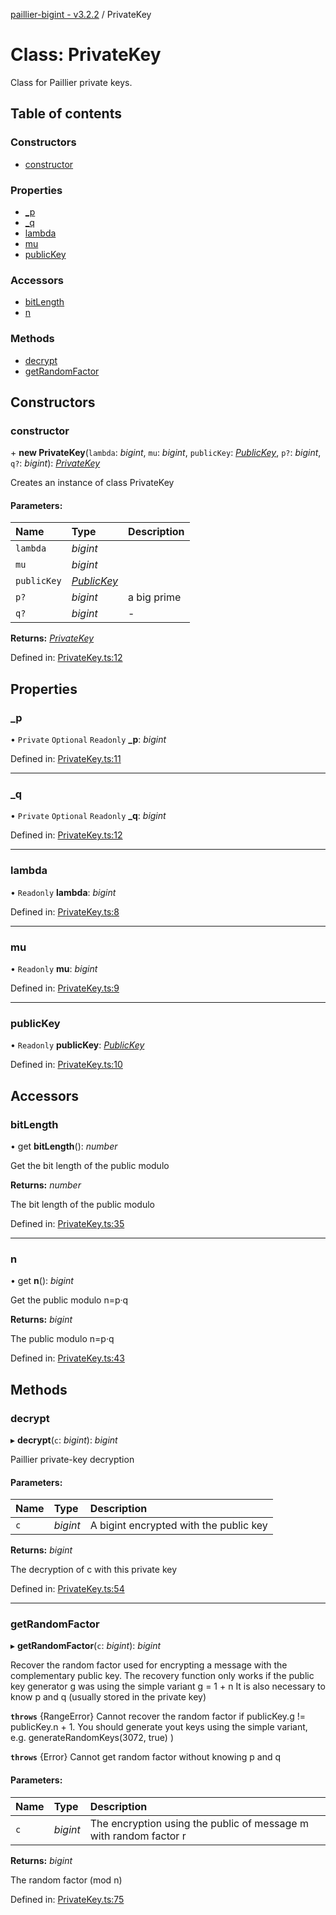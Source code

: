 [paillier-bigint - v3.2.2](../API.md) / PrivateKey

# Class: PrivateKey

Class for Paillier private keys.

## Table of contents

### Constructors

- [constructor](privatekey.md#constructor)

### Properties

- [\_p](privatekey.md#_p)
- [\_q](privatekey.md#_q)
- [lambda](privatekey.md#lambda)
- [mu](privatekey.md#mu)
- [publicKey](privatekey.md#publickey)

### Accessors

- [bitLength](privatekey.md#bitlength)
- [n](privatekey.md#n)

### Methods

- [decrypt](privatekey.md#decrypt)
- [getRandomFactor](privatekey.md#getrandomfactor)

## Constructors

### constructor

\+ **new PrivateKey**(`lambda`: *bigint*, `mu`: *bigint*, `publicKey`: [*PublicKey*](publickey.md), `p?`: *bigint*, `q?`: *bigint*): [*PrivateKey*](privatekey.md)

Creates an instance of class PrivateKey

#### Parameters:

Name | Type | Description |
:------ | :------ | :------ |
`lambda` | *bigint* |  |
`mu` | *bigint* |  |
`publicKey` | [*PublicKey*](publickey.md) |  |
`p?` | *bigint* | a big prime   |
`q?` | *bigint* | - |

**Returns:** [*PrivateKey*](privatekey.md)

Defined in: [PrivateKey.ts:12](https://github.com/juanelas/paillier-bigint/blob/b36905d/src/ts/PrivateKey.ts#L12)

## Properties

### \_p

• `Private` `Optional` `Readonly` **\_p**: *bigint*

Defined in: [PrivateKey.ts:11](https://github.com/juanelas/paillier-bigint/blob/b36905d/src/ts/PrivateKey.ts#L11)

___

### \_q

• `Private` `Optional` `Readonly` **\_q**: *bigint*

Defined in: [PrivateKey.ts:12](https://github.com/juanelas/paillier-bigint/blob/b36905d/src/ts/PrivateKey.ts#L12)

___

### lambda

• `Readonly` **lambda**: *bigint*

Defined in: [PrivateKey.ts:8](https://github.com/juanelas/paillier-bigint/blob/b36905d/src/ts/PrivateKey.ts#L8)

___

### mu

• `Readonly` **mu**: *bigint*

Defined in: [PrivateKey.ts:9](https://github.com/juanelas/paillier-bigint/blob/b36905d/src/ts/PrivateKey.ts#L9)

___

### publicKey

• `Readonly` **publicKey**: [*PublicKey*](publickey.md)

Defined in: [PrivateKey.ts:10](https://github.com/juanelas/paillier-bigint/blob/b36905d/src/ts/PrivateKey.ts#L10)

## Accessors

### bitLength

• get **bitLength**(): *number*

Get the bit length of the public modulo

**Returns:** *number*

The bit length of the public modulo

Defined in: [PrivateKey.ts:35](https://github.com/juanelas/paillier-bigint/blob/b36905d/src/ts/PrivateKey.ts#L35)

___

### n

• get **n**(): *bigint*

Get the public modulo n=p·q

**Returns:** *bigint*

The public modulo n=p·q

Defined in: [PrivateKey.ts:43](https://github.com/juanelas/paillier-bigint/blob/b36905d/src/ts/PrivateKey.ts#L43)

## Methods

### decrypt

▸ **decrypt**(`c`: *bigint*): *bigint*

Paillier private-key decryption

#### Parameters:

Name | Type | Description |
:------ | :------ | :------ |
`c` | *bigint* | A bigint encrypted with the public key    |

**Returns:** *bigint*

The decryption of c with this private key

Defined in: [PrivateKey.ts:54](https://github.com/juanelas/paillier-bigint/blob/b36905d/src/ts/PrivateKey.ts#L54)

___

### getRandomFactor

▸ **getRandomFactor**(`c`: *bigint*): *bigint*

Recover the random factor used for encrypting a message with the complementary public key.
The recovery function only works if the public key generator g was using the simple variant
g = 1 + n
It is also necessary to know p and q (usually stored in the private key)

**`throws`** {RangeError}
Cannot recover the random factor if publicKey.g != publicKey.n + 1. You should generate yout keys using the simple variant, e.g. generateRandomKeys(3072, true) )

**`throws`** {Error}
Cannot get random factor without knowing p and q

#### Parameters:

Name | Type | Description |
:------ | :------ | :------ |
`c` | *bigint* | The encryption using the public of message m with random factor r    |

**Returns:** *bigint*

The random factor (mod n)

Defined in: [PrivateKey.ts:75](https://github.com/juanelas/paillier-bigint/blob/b36905d/src/ts/PrivateKey.ts#L75)
